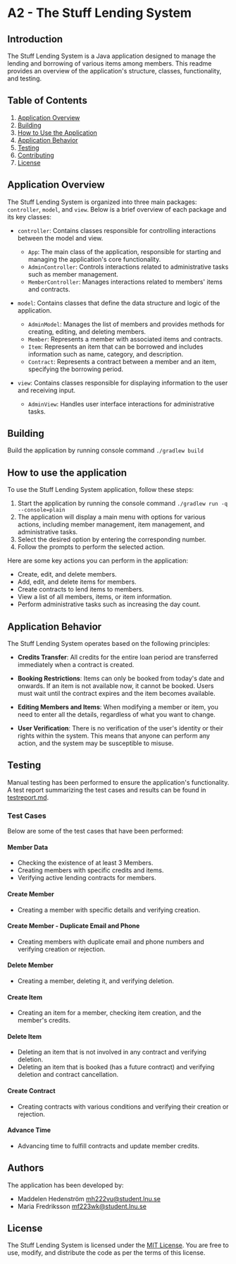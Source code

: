 # A2 - The Stuff Lending System 

## Introduction

The Stuff Lending System is a Java application designed to manage the lending and borrowing of various items among members. This readme provides an overview of the application's structure, classes, functionality, and testing.

## Table of Contents

1. [Application Overview](#application-overview)
2. [Building](#building)
3. [How to Use the Application](#how-to-use-the-application)
4. [Application Behavior](#application-behavior)
5. [Testing](#testing)
6. [Contributing](#contributing)
7. [License](#license)

## Application Overview

The Stuff Lending System is organized into three main packages: `controller`, `model`, and `view`. Below is a brief overview of each package and its key classes:

- `controller`: Contains classes responsible for controlling interactions between the model and view.
  - `App`: The main class of the application, responsible for starting and managing the application's core functionality.
  - `AdminController`: Controls interactions related to administrative tasks such as member management.
  - `MemberController`: Manages interactions related to members' items and contracts.
  
- `model`: Contains classes that define the data structure and logic of the application.
  - `AdminModel`: Manages the list of members and provides methods for creating, editing, and deleting members.
  - `Member`: Represents a member with associated items and contracts.
  - `Item`: Represents an item that can be borrowed and includes information such as name, category, and description.
  - `Contract`: Represents a contract between a member and an item, specifying the borrowing period.

- `view`: Contains classes responsible for displaying information to the user and receiving input.
  - `AdminView`: Handles user interface interactions for administrative tasks.


## Building
Build the application by running console command `./gradlew build`  


## How to use the application

To use the Stuff Lending System application, follow these steps:

1. Start the application by running the console command `./gradlew run -q --console=plain`
2. The application will display a main menu with options for various actions, including member management, item management, and administrative tasks.
3. Select the desired option by entering the corresponding number.
4. Follow the prompts to perform the selected action.

Here are some key actions you can perform in the application:

- Create, edit, and delete members.
- Add, edit, and delete items for members.
- Create contracts to lend items to members.
- View a list of all members, items, or item information.
- Perform administrative tasks such as increasing the day count.

## Application Behavior

The Stuff Lending System operates based on the following principles:

- **Credits Transfer**: All credits for the entire loan period are transferred immediately when a contract is created.

- **Booking Restrictions**: Items can only be booked from today's date and onwards. If an item is not available now, it cannot be booked. Users must wait until the contract expires and the item becomes available.

- **Editing Members and Items**: When modifying a member or item, you need to enter all the details, regardless of what you want to change.

- **User Verification**: There is no verification of the user's identity or their rights within the system. This means that anyone can perform any action, and the system may be susceptible to misuse.


## Testing

Manual testing has been performed to ensure the application's functionality. A test report summarizing the test cases and results can be found in [testreport.md](testreport.md).

### Test Cases

Below are some of the test cases that have been performed:

#### Member Data
- Checking the existence of at least 3 Members.
- Creating members with specific credits and items.
- Verifying active lending contracts for members.

#### Create Member
- Creating a member with specific details and verifying creation.

#### Create Member - Duplicate Email and Phone
- Creating members with duplicate email and phone numbers and verifying creation or rejection.

#### Delete Member
- Creating a member, deleting it, and verifying deletion.

#### Create Item
- Creating an item for a member, checking item creation, and the member's credits.

#### Delete Item
- Deleting an item that is not involved in any contract and verifying deletion.
- Deleting an item that is booked (has a future contract) and verifying deletion and contract cancellation.

#### Create Contract
- Creating contracts with various conditions and verifying their creation or rejection.

#### Advance Time
- Advancing time to fulfill contracts and update member credits.

## Authors

The application has been developed by:
- Maddelen Hedenström <mh222vu@student.lnu.se>
- Maria Fredriksson <mf223wk@student.lnu.se>

## License

The Stuff Lending System is licensed under the [MIT License](LICENSE). You are free to use, modify, and distribute the code as per the terms of this license.
